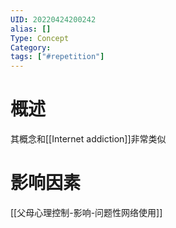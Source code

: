 ```yaml
---
UID: 20220424200242
alias: []
Type: Concept
Category: 
tags: ["#repetition"]
---
```


# 概述

其概念和[[Internet addiction]]非常类似

# 影响因素

[[父母心理控制-影响-问题性网络使用]]